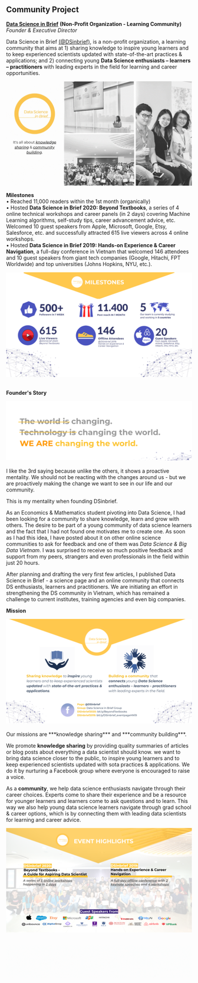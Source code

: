 ## Community Project

[**Data Science in Brief**](https://www.facebook.com/DSinbrief/) **(Non-Profit Organization - Learning Community)** <br>
*Founder & Executive Director* <br>

Data Science in Brief [(@DSinbrief)](https://www.facebook.com/DSinbrief/), is a non-profit organization, a learning community that aims at 1) sharing knowledge to inspire young learners and to keep experienced scientists updated with state-of-the-art practices & applications; and 2) connecting young **Data Science enthusiasts – learners – practitioners** with leading experts in the field for learning and career opportunities.
<br>

<center><img src="/images/leader.gif"/></center>

**Milestones** <br>
• Reached 11,000 readers within the 1st month (organically) <br>
• Hosted **Data Science in Brief 2020: Beyond Textbooks**, a series of 4 online technical workshops and career panels (in 2 days) covering Machine Learning algorithms, self-study tips, career advancement advice, etc. Welcomed 10 guest speakers from Apple, Microsoft, Google, Etsy, Salesforce, etc. and successfully attracted 615 live viewers across 4 online workshops. <br>
• Hosted **Data Science in Brief 2019: Hands-on Experience & Career Navigation**, a full-day conference in Vietnam that welcomed 146 attendees and 10 guest speakers from giant tech companies (Google, Hitachi, FPT Worldwide) and top universities (Johns Hopkins, NYU, etc.). 

<center><img src="/images/milestone.png"/></center> <br>

**Founder's Story** <br>
<center><img src="/images/quote.png"/></center> <br>
I like the 3rd saying because unlike the others, it shows a proactive mentality. We should not be reacting with the changes around us - but we are proactively making the change we want to see in our life and our community.

This is my mentality when founding DSinbrief.

As an Economics & Mathematics student pivoting into Data Science, I had been looking for a community to share knowledge, learn and grow with others. The desire to be part of a young community of data science learners and the fact that I had not found one motivates me to create one. As soon as I had this idea, I have posted about it on other online science communities to ask for feedback and one of them was *Data Science & Big Data Vietnam*. I was surprised to receive so much positive feedback and support from my peers, strangers and even professionals in the field within just 20 hours.

After planning and drafting the very first few articles, I published Data Science in Brief - a science page and an online community that connects DS enthusiasts, learners and practitioners. We are initiating an effort in strengthening the DS community in Vietnam, which has remained a challenge to current institutes, training agencies and even big companies.

**Mission** <br>
<center><img src="/images/mission.png"/></center> <br>
Our missions are ***knowledge sharing*** and ***community building***.

We promote **knowledge sharing** by providing quality summaries of articles or blog posts about everything a data scientist should know. we want to bring data science closer to the public, to inspire young learners and to keep experienced scientists updated with sota practices & applications. We do it by nurturing a Facebook group where everyone is encouraged to raise a voice.

As a **community**, we help data science enthusiasts navigate through their career choices. Experts come to share their experience and be a resource for younger learners and learners come to ask questions and to learn. This way we also help young data science learners navigate through grad school & career options, which is by connecting them with leading data scientists for learning and career advice.

<center><img src="/images/eventhl.png"/></center> <br>

[<img align="center" src="/images/portfolio_center.gif"/>](https://emmyphung.github.io/sections/portfolio.html)


